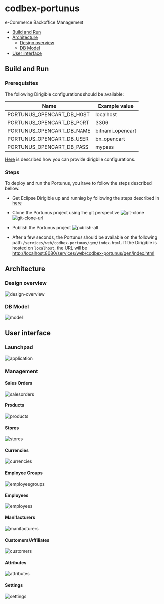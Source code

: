 # codbex-portunus

e-Commerce Backoffice Management

- [Build and Run](#build-and-run)
- [Architecture](#architecture)
	- [Design overview](#design-overview)
	- [DB Model](#db-model)
- [User interface](#user-interface)

## Build and Run

### Prerequisites
The following Dirigible configurations should be available:

| Name | Example value |
|--|--|
| PORTUNUS_OPENCART_DB_HOST | localhost |
| PORTUNUS_OPENCART_DB_PORT | 3306 |
| PORTUNUS_OPENCART_DB_NAME | bitnami_opencart |
| PORTUNUS_OPENCART_DB_USER | bn_opencart |
| PORTUNUS_OPENCART_DB_PASS | mypass |

[Here](https://www.dirigible.io/help/setup/setup-environment-variables/) is described how you can provide dirigbile configurations.

### Steps
To deploy and run the Portunus, you have to follow the steps described bellow.
- Get Eclipse Dirigible up and running by following the steps described in [here](https://github.com/eclipse/dirigible?tab=readme-ov-file#get-started)
- Clone the Portunus project using the git perspective
    ![git-clone](images/portunus-git-clone.png)
    ![git-clone-url](images/portunus-git-clone-url.png)

- Publish the Portunus project
    ![publish-all](images/portunus-publish-all.png)

- After a few seconds, the Portunus should be available on the following path `/services/web/codbex-portunus/gen/index.html`. If the Dirigible is hosted on `localhost`, the URL will be  [http://localhost:8080/services/web/codbex-portunus/gen/index.html](http://localhost:8080/services/web/codbex-portunus/gen/index.html)

## Architecture

### Design overview
![design-overview](design/portunus.svg)

### DB Model
![model](images/portunus-model.png)

## User interface

### Launchpad

![application](images/portunus-application.png)

### Management

#### Sales Orders

![salesorders](images/portunus-salesorders.png)

#### Products

![products](images/portunus-products.png)

#### Stores

![stores](images/portunus-stores.png)

#### Currencies

![currencies](images/portunus-currencies.png)

#### Employee Groups

![employeegroups](images/portunus-employeegroups.png)

#### Employees

![employees](images/portunus-employees.png)

#### Manifacturers

![manifacturers](images/portunus-manifacturers.png)

#### Customers/Affiliates

![customers](images/portunus-customers.png)

#### Attributes

![attributes](images/portunus-attributes.png)

#### Settings

![settings](images/portunus-settings.png)
